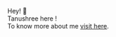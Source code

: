 Hey! 👋 <br>
Tanushree here ! <br>
To know more about me <a href = "https://github.com/Tanushree-coder/My_Portfolio">visit here</a>.

